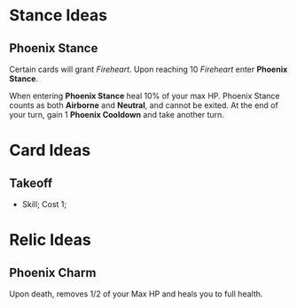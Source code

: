 # Stance Ideas

## Phoenix Stance
Certain cards will grant *Fireheart*. Upon reaching 10 *Fireheart*
enter **Phoenix Stance**.

When entering **Phoenix Stance** heal 10% of your max HP. Phoenix Stance
counts as both **Airborne** and **Neutral**, and cannot be exited.
At the end of your turn, gain 1 **Phoenix Cooldown** and take another turn.

# Card Ideas
## Takeoff
- Skill; Cost 1; 

# Relic Ideas

## Phoenix Charm
Upon death, removes 1/2 of your Max HP and heals you to full health.



